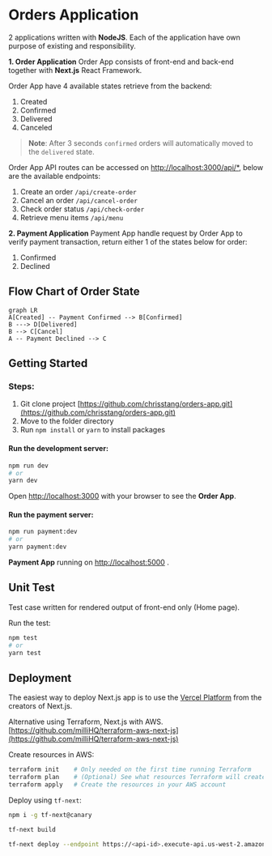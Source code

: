 # Orders Application

2 applications written with **NodeJS**. Each of the application have own purpose of existing and responsibility.

**1. Order Application**
Order App consists of front-end and back-end together with **Next.js** React Framework.

Order App have 4 available states retrieve from the backend:
1. Created
2. Confirmed
3. Delivered
4. Canceled
> **Note**: After 3 seconds `confirmed` orders will automatically moved to the `delivered` state.

Order App API routes can be accessed on [http://localhost:3000/api/*](http://localhost:3000/api/*), below are the available endpoints:
1. Create an order `/api/create-order`
2. Cancel an order `/api/cancel-order`
3. Check order status `/api/check-order`
4. Retrieve menu items `/api/menu`

**2. Payment Application**
Payment App handle request by Order App to verify payment transaction, return either 1 of the states below for order:
1. Confirmed
2. Declined 

## Flow Chart of Order State
```mermaid
graph LR
A[Created] -- Payment Confirmed --> B[Confirmed]
B ---> D[Delivered]
B --> C[Cancel]
A -- Payment Declined --> C
```

## Getting Started
### Steps:
1. Git clone project [https://github.com/chrisstang/orders-app.git](https://github.com/chrisstang/orders-app.git)
2. Move to the folder directory
3. Run `npm install` or `yarn` to install packages

#### Run the development server: 
```bash
npm run dev
# or
yarn dev
```

Open [http://localhost:3000](http://localhost:3000) with your browser to see the **Order App**.

#### Run the payment server:
```bash
npm run payment:dev
# or
yarn payment:dev
```
**Payment App** running on [http://localhost:5000](http://localhost:5000) .

## Unit Test
Test case written for rendered output of front-end only (Home page).

Run the test:
```bash
npm test
# or
yarn test
```

## Deployment
The easiest way to deploy Next.js app is to use the  [Vercel Platform](https://vercel.com/new?utm_medium=default-template&filter=next.js&utm_source=create-next-app&utm_campaign=create-next-app-readme)  from the creators of Next.js.

Alternative using Terraform, Next.js with AWS. [https://github.com/milliHQ/terraform-aws-next-js](https://github.com/milliHQ/terraform-aws-next-js)

Create resources in AWS:
```bash
terraform init    # Only needed on the first time running Terraform
terraform plan    # (Optional) See what resources Terraform will create
terraform apply   # Create the resources in your AWS account
```

Deploy using `tf-next`:
```bash
npm i -g tf-next@canary

tf-next build

tf-next deploy --endpoint https://<api-id>.execute-api.us-west-2.amazonaws.com
```